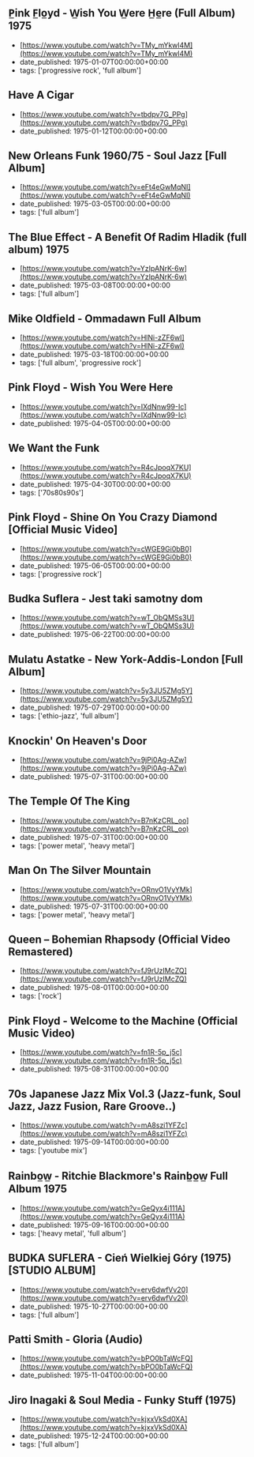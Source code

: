  ## P̲ink F̲lo̲yd - W̲ish You W̲ere H̲e̲re (Full Album) 1975
 - [https://www.youtube.com/watch?v=TMy_mYkwl4M](https://www.youtube.com/watch?v=TMy_mYkwl4M)
 - date_published: 1975-01-07T00:00:00+00:00
 - tags: ['progressive rock', 'full album']

 ## Have A Cigar
 - [https://www.youtube.com/watch?v=tbdpv7G_PPg](https://www.youtube.com/watch?v=tbdpv7G_PPg)
 - date_published: 1975-01-12T00:00:00+00:00

 ## New Orleans Funk 1960/75 - Soul Jazz [Full Album]
 - [https://www.youtube.com/watch?v=eFt4eGwMqNI](https://www.youtube.com/watch?v=eFt4eGwMqNI)
 - date_published: 1975-03-05T00:00:00+00:00
 - tags: ['full album']

 ## The Blue Effect - A Benefit Of Radim Hladik (full album) 1975
 - [https://www.youtube.com/watch?v=YzIpANrK-6w](https://www.youtube.com/watch?v=YzIpANrK-6w)
 - date_published: 1975-03-08T00:00:00+00:00
 - tags: ['full album']

 ## Mike Oldfield - Ommadawn Full Album
 - [https://www.youtube.com/watch?v=HlNi-zZF6wI](https://www.youtube.com/watch?v=HlNi-zZF6wI)
 - date_published: 1975-03-18T00:00:00+00:00
 - tags: ['full album', 'progressive rock']

 ## Pink Floyd - Wish You Were Here
 - [https://www.youtube.com/watch?v=IXdNnw99-Ic](https://www.youtube.com/watch?v=IXdNnw99-Ic)
 - date_published: 1975-04-05T00:00:00+00:00

 ## We Want the Funk
 - [https://www.youtube.com/watch?v=R4cJpoqX7KU](https://www.youtube.com/watch?v=R4cJpoqX7KU)
 - date_published: 1975-04-30T00:00:00+00:00
 - tags: ['70s80s90s']

 ## Pink Floyd - Shine On You Crazy Diamond [Official Music Video]
 - [https://www.youtube.com/watch?v=cWGE9Gi0bB0](https://www.youtube.com/watch?v=cWGE9Gi0bB0)
 - date_published: 1975-06-05T00:00:00+00:00
 - tags: ['progressive rock']

 ## Budka Suflera - Jest taki samotny dom
 - [https://www.youtube.com/watch?v=wT_ObQMSs3U](https://www.youtube.com/watch?v=wT_ObQMSs3U)
 - date_published: 1975-06-22T00:00:00+00:00

 ## Mulatu Astatke - New York-Addis-London [Full Album]
 - [https://www.youtube.com/watch?v=5y3JU5ZMg5Y](https://www.youtube.com/watch?v=5y3JU5ZMg5Y)
 - date_published: 1975-07-29T00:00:00+00:00
 - tags: ['ethio-jazz', 'full album']

 ## Knockin' On Heaven's Door
 - [https://www.youtube.com/watch?v=9jPi0Ag-AZw](https://www.youtube.com/watch?v=9jPi0Ag-AZw)
 - date_published: 1975-07-31T00:00:00+00:00

 ## The Temple Of The King
 - [https://www.youtube.com/watch?v=B7nKzCRL_oo](https://www.youtube.com/watch?v=B7nKzCRL_oo)
 - date_published: 1975-07-31T00:00:00+00:00
 - tags: ['power metal', 'heavy metal']

 ## Man On The Silver Mountain
 - [https://www.youtube.com/watch?v=ORnvO1VyYMk](https://www.youtube.com/watch?v=ORnvO1VyYMk)
 - date_published: 1975-07-31T00:00:00+00:00
 - tags: ['power metal', 'heavy metal']

 ## Queen – Bohemian Rhapsody (Official Video Remastered)
 - [https://www.youtube.com/watch?v=fJ9rUzIMcZQ](https://www.youtube.com/watch?v=fJ9rUzIMcZQ)
 - date_published: 1975-08-01T00:00:00+00:00
 - tags: ['rock']

 ## Pink Floyd - Welcome to the Machine (Official Music Video)
 - [https://www.youtube.com/watch?v=fn1R-5p_j5c](https://www.youtube.com/watch?v=fn1R-5p_j5c)
 - date_published: 1975-08-31T00:00:00+00:00

 ## 70s Japanese Jazz Mix Vol.3 (Jazz-funk, Soul Jazz, Jazz Fusion, Rare Groove..)
 - [https://www.youtube.com/watch?v=mA8szi1YFZc](https://www.youtube.com/watch?v=mA8szi1YFZc)
 - date_published: 1975-09-14T00:00:00+00:00
 - tags: ['youtube mix']

 ## Rainbo̲w̲  - Ritchie Blackmore's Rainb̲o̲w̲ Full Album 1975
 - [https://www.youtube.com/watch?v=GeQyx4i111A](https://www.youtube.com/watch?v=GeQyx4i111A)
 - date_published: 1975-09-16T00:00:00+00:00
 - tags: ['heavy metal', 'full album']

 ## BUDKA SUFLERA - Cień Wielkiej Góry (1975) [STUDIO ALBUM]
 - [https://www.youtube.com/watch?v=erv6dwfVv20](https://www.youtube.com/watch?v=erv6dwfVv20)
 - date_published: 1975-10-27T00:00:00+00:00
 - tags: ['full album']

 ## Patti Smith - Gloria (Audio)
 - [https://www.youtube.com/watch?v=bPO0bTaWcFQ](https://www.youtube.com/watch?v=bPO0bTaWcFQ)
 - date_published: 1975-11-04T00:00:00+00:00

 ## Jiro Inagaki & Soul Media - Funky Stuff (1975)
 - [https://www.youtube.com/watch?v=kjxxVkSd0XA](https://www.youtube.com/watch?v=kjxxVkSd0XA)
 - date_published: 1975-12-24T00:00:00+00:00
 - tags: ['full album']

